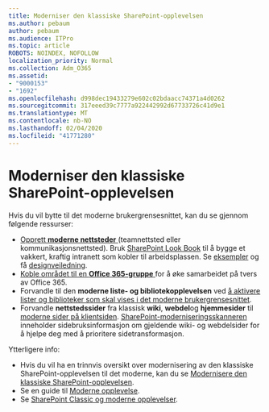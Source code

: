 ```yaml
---
title: Moderniser den klassiske SharePoint-opplevelsen
ms.author: pebaum
author: pebaum
ms.audience: ITPro
ms.topic: article
ROBOTS: NOINDEX, NOFOLLOW
localization_priority: Normal
ms.collection: Adm_O365
ms.assetid:
- "9000153"
- "1692"
ms.openlocfilehash: d998dec19433279e602c02bdaacc74371a4d0262
ms.sourcegitcommit: 317eeed39c7777a922442992d67733726c41d9e1
ms.translationtype: MT
ms.contentlocale: nb-NO
ms.lasthandoff: 02/04/2020
ms.locfileid: "41771280"
---
```

# <a name="modernize-your-classic-sharepoint-experience"></a>Moderniser den klassiske SharePoint-opplevelsen

Hvis du vil bytte til det moderne brukergrensesnittet, kan du se gjennom følgende ressurser:

- [Opprett **moderne nettsteder** ](https://support.office.com/article/create-a-team-site-in-sharepoint-ef10c1e7-15f3-42a3-98aa-b5972711777d) (teamnettsted eller kommunikasjonsnettsted). Bruk [SharePoint Look Book](https://lookbook.microsoft.com/assets/SharePoint_lookbook_2019.pdf) til å bygge et vakkert, kraftig intranett som kobler til arbeidsplassen. Se [eksempler](https://lookbook.microsoft.com/) og få [designveiledning](https://spdesign.azurewebsites.net/).
- [Koble området til en **Office 365-gruppe** ](https://docs.microsoft.com/sharepoint/dev/transform/modernize-connect-to-office365-group) for å øke samarbeidet på tvers av Office 365.
- Forvandle til den **moderne liste- og bibliotekopplevelsen** ved [å aktivere lister og biblioteker som skal vises i det moderne brukergrensesnittet](https://docs.microsoft.com/sharepoint/dev/transform/modernize-userinterface-lists-and-libraries).
- Forvandle **nettstedssider** fra klassisk **wiki**, **webdel**og **hjemmesider** til [moderne sider på klientsiden](https://docs.microsoft.com/sharepoint/dev/transform/modernize-userinterface-site-pages). [SharePoint-moderniseringsskanneren](https://docs.microsoft.com/sharepoint/dev/transform/modernize-scanner) inneholder sidebruksinformasjon om gjeldende wiki- og webdelsider for å hjelpe deg med å prioritere sidetransformasjon.

Ytterligere info:

- Hvis du vil ha en trinnvis oversikt over modernisering av den klassiske SharePoint-opplevelsen til det moderne, kan du se [Modernisere den klassiske SharePoint-opplevelsen](https://docs.microsoft.com/sharepoint/dev/transform/modernize-classic-sites).
- Se en guide til [Moderne opplevelse](https://docs.microsoft.com/sharepoint/guide-to-sharepoint-modern-experience).
- Se [SharePoint Classic og moderne opplevelser](https://support.office.com/article/sharepoint-classic-and-modern-experiences-5725c103-505d-4a6e-9350-300d3ec7d73f).
